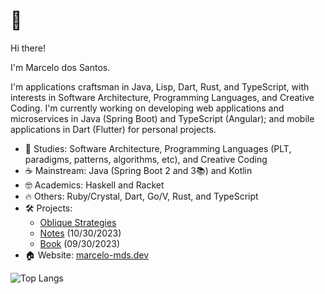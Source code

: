 # 👋

Hi there!

I'm Marcelo dos Santos.

I'm applications craftsman in Java, Lisp, Dart, Rust, and TypeScript, with interests in Software Architecture, Programming Languages, and Creative Coding. I'm currently working on developing web applications and microservices in Java (Spring Boot) and TypeScript (Angular); and mobile applications in Dart (Flutter) for personal projects.

- 📘 Studies: Software Architecture, Programming Languages (PLT, paradigms, patterns, algorithms, etc), and Creative Coding
- ☕ Mainstream: Java (Spring Boot 2 and 3📚) and Kotlin
- 🤓 Academics: Haskell and Racket
- 🔥 Others: Ruby/Crystal, Dart, Go/V, Rust, and TypeScript
- 🛠 Projects:
  - [Oblique Strategies](https://play.google.com/store/apps/details?id=com.github.mdssjc.oblique_strategies 'Oblique Strategies')
  - [Notes](https://github.com/mdssjc/mds-notes 'Notes') (10/30/2023)
  - [Book](https://github.com/mdssjc/mds 'Book') (09/30/2023)
- 🏠 Website: [marcelo-mds.dev](https://marcelo-mds.dev/ 'marcelo-mds.dev')

![Top Langs](https://github-readme-stats.vercel.app/api/top-langs/?username=mdssjc&langs_count=10&layout=compact)
